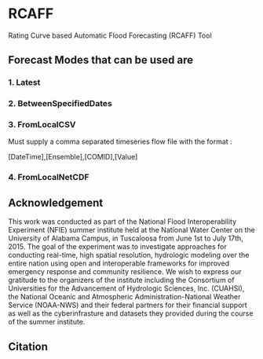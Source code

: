 # RCAFF

Rating Curve based Automatic Flood Forecasting (RCAFF) Tool


## Forecast Modes that can be used are 

### 1. Latest
    
### 2. BetweenSpecifiedDates

### 3. FromLocalCSV

Must supply a comma separated timeseries flow file with the format :

[DateTime],[Ensemble],[COMID],[Value]
			
			
### 4. FromLocalNetCDF

## Acknowledgement

This work was conducted as part of the National Flood Interoperability Experiment (NFIE) summer institute held at the National Water Center on the University of Alabama Campus, in Tuscaloosa from June 1st to July 17th, 2015. The goal of the experiment was to investigate approaches for conducting real-time, high spatial resolution, hydrologic modeling over the entire nation using open and interoperable frameworks for improved emergency response and community resilience. We wish to express our gratitude to the organizers of the institute including the Consortium of Universities for the Advancement of Hydrologic Sciences, Inc. (CUAHSI), the National Oceanic and Atmospheric Administration-National Weather Service (NOAA-NWS) and their federal partners for their financial support as well as the cyberinfrasture and datasets they provided during the course of the summer institute.

## Citation
